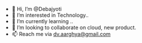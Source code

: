 - 👋 Hi, I’m @Debajyoti
- 👀 I’m interested in Technology..
- 🌱 I’m currently learning ..
- 💞️ I’m looking to collaborate on cloud, new product.
- 📫 Reach me via dv.aarghya@gmail.com

<!---
Debajyoti/Debajyoti is a ✨ special ✨ repository because its `README.md` (this file) appears on your GitHub profile.
You can click the Preview link to take a look at your changes.
--->
